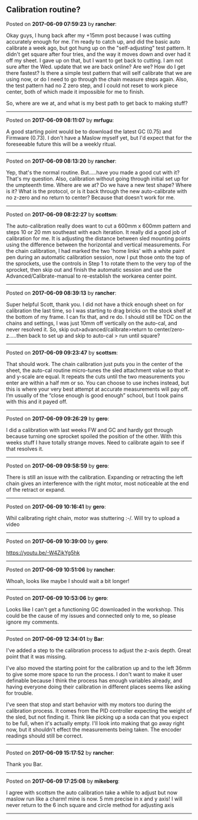 ## Calibration routine?
Posted on **2017-06-09 07:59:23** by **rancher**:

Okay guys, I hung back after my +15mm post because I was cutting accurately enough for me.  I'm ready to catch up, and did the basic auto calibrate a week ago, but got hung up on the "self-adjusting" test pattern.  It didn't get square after four tries, and the way it moves down and over had it off my sheet.  I gave up on that, but I want to get back to cutting.   I am not sure after the Wed. update that we are back online?  Are we?  How do I get there fastest?  Is there a simple test pattern that will self calibrate that we are using now, or do I need to go through the chain measure steps again.  Also, the test pattern had no Z zero step, and I could not reset to work piece center, both of which made it impossible for me to finish. 

So, where are we at, and what is my best path to get back to making stuff?

---

Posted on **2017-06-09 08:11:07** by **mrfugu**:

A good starting point would be to download the latest GC (0.75) and Firmware (0.73). I don't have a Maslow myself yet, but I'd expect that for the foreseeable future this will be a weekly ritual.

---

Posted on **2017-06-09 08:13:20** by **rancher**:

Yep, that's the normal routine.  But.....have you made a good cut with it?  That's my question.  Also, calibration without going through initial set up for the umpteenth time.  Where are we at?  Do we have a new test shape?  Where is it?  What is the protocol, or is it back through the new auto-calibrate with no z-zero and no return to center?  Because that doesn't work for me.

---

Posted on **2017-06-09 08:22:27** by **scottsm**:

The auto-calibration really does want to cut a 600mm x 600mm pattern and steps 10 or 20 mm southeast with each iteration. It really did a good job of calibration for me. It is adjusting the distance between sled mounting points using the difference between the horizontal and vertical measurements.
For the chain calibration, I had marked the two 'home links' with a white paint pen during an automatic calibration session, now I put those onto the top of the sprockets, use the controls in Step 1 to rotate them to the very top of the sprocket, then skip out and finish the automatic session and use the Advanced/Calibrate-manual to re-establish the workarea center point.

---

Posted on **2017-06-09 08:39:13** by **rancher**:

Super helpful Scott, thank you.  I did not have a thick enough sheet on for calibration the last time, so I was starting to drag bricks on the stock shelf at the bottom of my frame.  I can fix that, and re do.  I should still be TDC on the chains and settings, I was just 10mm off vertically on the auto-cal, and never resolved it.  So, skip out>advanced/calibrate>return to center/zero-z.....then back to set up and skip to auto-cal > run until square?

---

Posted on **2017-06-09 09:23:47** by **scottsm**:

That should work. The chain calibration just puts you in the center of the sheet, the auto-cal routine micro-tunes the sled attachment value so that x- and y-scale are equal. It repeats the cuts until the two measurements you enter are within a half mm or so. You can choose to use inches instead, but this is where your very best attempt at accurate measurements will pay off. I’m usually of the “close enough is good enough” school, but I took pains with this and it payed off.

---

Posted on **2017-06-09 09:26:29** by **gero**:

I did a calibration with last weeks FW and GC and hardly got through because turning one sprocket spoiled the position of the other. With this weeks stuff I have totally strange moves. Need to calibrate again to see if that resolves it.

---

Posted on **2017-06-09 09:58:59** by **gero**:

There is still an issue with the calibration. Expanding or retracting the left chain gives an interference with the right motor, most noticeable at the end of the retract or expand.

---

Posted on **2017-06-09 10:16:41** by **gero**:

Whil calibrating right chain, motor was stuttering :-/. Will try to upload a video

---

Posted on **2017-06-09 10:39:00** by **gero**:

https://youtu.be/-W4ZikYg5hk

---

Posted on **2017-06-09 10:51:06** by **rancher**:

Whoah, looks like maybe I should wait a bit longer!

---

Posted on **2017-06-09 10:53:06** by **gero**:

Looks like I can't get a functioning GC downloaded in the workshop. This could be the cause of my issues and connected only to me, so please ignore my comments.

---

Posted on **2017-06-09 12:34:01** by **Bar**:

I've added a step to the calibration process to adjust the z-axis depth. Great point that it was missing.

I've also moved the starting point for the calibration up and to the left 36mm to give some more space to run the process. I don't want to make it user definable because I think the process has enough variables already, and having everyone doing their calibration in different places seems like asking for trouble.

I've seen that stop and start behavior with my motors too during the calibration process. It comes from the PID controller expecting the weight of the sled, but not finding it. Think like picking up a soda can that you expect to be full, when it's actually empty. I'll look into making that go away right now, but it shouldn't effect the measurements being taken. The encoder readings should still be correct.

---

Posted on **2017-06-09 15:17:52** by **rancher**:

Thank you Bar.

---

Posted on **2017-06-09 17:25:08** by **mikeberg**:

I agree with scottsm the auto calibration take a while to adjust but now maslow run like a charm! mine is now. 5 mm precise in x and y axis! I will never return to the 6 inch square and circle method for adjusting axis

---

